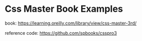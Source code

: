 # Css Master Book Examples

book:
https://learning.oreilly.com/library/view/css-master-3rd/

reference code:
https://github.com/spbooks/csspro3